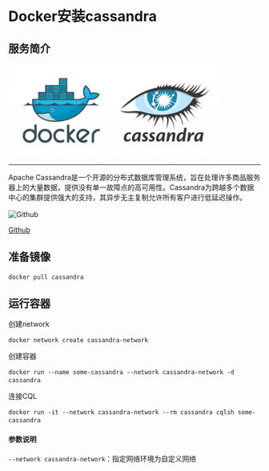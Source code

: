 # **Docker安装cassandra** #
## 服务简介 ##

 <img src="./../images/cassandra.jpg" width = "420" alt="Github" align=center />

* * *
Apache Cassandra是一个开源的分布式数据库管理系统，旨在处理许多商品服务器上的大量数据，提供没有单一故障点的高可用性。Cassandra为跨越多个数据中心的集群提供强大的支持，其异步无主复制允许所有客户进行低延迟操作。

 <img src="https://github.com/favicon.ico" width = "20" alt="Github" align=center />
 
[ Github ](https://github.com/apache/cassandra)
## 准备镜像 ##
    docker pull cassandra
## 运行容器 ##
创建network

    docker network create cassandra-network

创建容器

    docker run --name some-cassandra --network cassandra-network -d cassandra

连接CQL

    docker run -it --network cassandra-network --rm cassandra cqlsh some-cassandra
#### 参数说明 ####
`--network cassandra-network`：指定网络环境为自定义网络